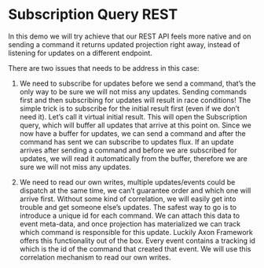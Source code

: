 # Subscription Query REST

In this demo we will try achieve that our REST API feels more native and on sending a command it returns updated
projection right away, instead of listening for updates on a different endpoint.

There are two issues that needs to be address in this case:

1. We need to subscribe for updates before we send a command, that’s the only way to be sure we will not miss any
   updates. Sending commands first and then subscribing for updates will result in race conditions! The simple trick is
   to subscribe for the initial result first (even if we don’t need it). Let’s call it virtual initial result. This will
   open the Subscription query, which will buffer all updates that arrive at this point on. Since we now have a buffer
   for updates, we can send a command and after the command has sent we can subscribe to updates flux. If an update
   arrives after sending a command and before we are subscribed for updates, we will read it automatically from the
   buffer, therefore we are sure we will not miss any updates.

2. We need to read our own writes, multiple updates/events could be dispatch at the same time, we can’t guarantee order
   and which one will arrive first. Without some kind of correlation, we will easily get into trouble and get someone
   else’s updates. The safest way to go is to introduce a unique id for each command. We can attach this data to event
   meta-data, and once projection has materialized we can track which command is responsible for this update. Luckily
   Axon Framework offers this functionality out of the box. Every event contains a tracking id which is the id of the
   command that created that event. We will use this correlation mechanism to read our own writes.